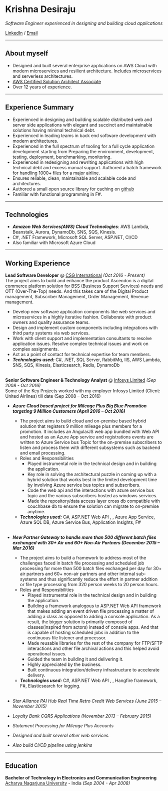 # Krishna Desiraju

_Software Engineer experienced in designing and building cloud applications_ <br>

[LinkedIn](https://www.linkedin.com/in/krishna-desiraju-40667862/) / [Email](mailto:dvsaikrishna@gmail.com)

---
## About myself
- Designed and built several enterprise applications on AWS Cloud with modern microservices and resilient architecture. Includes microservices and serverless architectures.
- [AWS Certified Solution Architect Associate](https://www.youracclaim.com/badges/0238b8ec-3082-4812-a53f-104b29fdd457/linked_in)
- Over 12 years of experience.

---
## Experience Summary
- Experienced in designing and building scalable distributed web and server side applications with elegant and succinct and maintainable solutions having minimal technical debt.
- Experienced in leading teams in back end software development with modern architectures.
- Experienced in the full spectrum of tooling for a full cycle application development starting from Preparing the environment, development, testing, deployment, benchmarking, monitoring.
- Experienced in redesigning and rewriting applications with high technical debt and excess manual support. Authored a batch framework for handling 1000+ files for a major airline.
- Ensures reliable, clean, maintainable and scalable code and architectures.
- Authored a small open source library for caching on [github](https://www.nuget.org/packages/CacheInterceptor/)
- Familiar with functional programming in F#.

---
## Technologies
- **_Amazon Web Services(AWS) Cloud Technologies_**: AWS Lambda, Beanstalk, Aurora, DynamoDb, SNS, SQS, Kinesis.
- C#, .NET Framework, Microsoft SQL Server, ASP.NET, CI/CD
- Also familiar with Microsoft Azure Cloud

---
## Working Experience

**Lead Software Developer** @ [CSG International](https://www.csgi.com/) _(Oct 2016 - Present)_ <br>
The project aims to build and enhance the product Ascendon is a digital commerce platform solution for BSS (Business Support Services) needs and OTT (Over-The-Top) needs. And this takes care of the Digital Product management, Subscriber Management, Order Management, Revenue management.
  - Develop new software application components like web services and microservices in a highly iterative fashion. Collaborate with product owners and quality assurance teams.
  - Design and implement custom components including integrations with third party systems via web services.
  - Work with client support and implementation consultants to resolve application issues. Resolve complex technical issues and work on complex assignments.
  - Act as a point of contact for technical expertise for team members.
  - **_Technologies used:_** C#, .NET, SQL Server, RabbitMq, IIS, AWS Lambda, SNS, SQS, Kinesis, Elasticsearch, Redis, DynamoDb
<br><br>

**Senior Software Engineer & Technology Analyst** @ [Infosys Limited](https://www.infosys.com/) _(Sep 2008 - Oct 2016)_ <br>
Some of the Key Projects worked with my employer Infosys Limited (Client: United Airlines) till date (Sep 2008 – Oct 2016)

- **_Azure Cloud based project for Mileage Plus Big Blue Promotion targeting 9 Million Customers (April 2016 – Oct 2016)_**
    - The project aims to build cloud and on-premise based hybrid solution that registers 9 million mileage plus members for a promotion. It includes an AngularJS web app bundled with Web API and hosted as an Azure App service and registrations events are written to Azure Service bus Topic for the on-premise subscribers to listen and process them with different subsystems such as backend and email processing.
    - Roles and Responsibilities
        - Played instrumental role in the technical design and in building the application.
        - Key role in solving the architectural puzzle in coming up with a hybrid solution that works best in the limited development time by involving Azure service bus topics and subscribers.
        - Code the web api and the interactions with azure service bus topic and the various subscribers hosted as windows services.
        - Made the repository/data access layer cross db compatible with couchbase db to ensure the solution can migrate to on-premise anytime.
    - **_Technologies used:_** C#, ASP.NET Web API , , Azure App Service, Azure SQL DB, Azure Service Bus, Application Insights, F#
    <br>

- **_New Partner Gateway to handle more than 500 different batch files exchanged with 30+ Air and 60+ Non-Air Partners (December 2015 – Mar 2016)_**
    - The project aims to build a framework to address most of the challenges faced in batch file processing and scheduled job processing for more than 500 batch files exchanged per day for 30+ air partners and 60+ non-air partners and other internal sub-systems and thus significantly reduce the effort in partner addition or file type processing from 320 person weeks to 20 person hours.
    - Roles and Responsibilities
        - Played instrumental role in the technical design and in building the application.
        - Building a framework analogous to ASP.NET Web API framework that makes adding an event driven file processing a matter of adding a class as opposed to adding a console application. As a result, the bigger solution is primarily composed of classes(inspired from actors) instead of console apps. And that is capable of hosting scheduled jobs in addition to the continuous file listener and processor.
        - Made reusable libraries for the rest of the company for FTP/SFTP interactions and other file archival actions and this helped avoid operational issues.
        - Guided the team in building it and delivering it.
        - Highly appreciated by the business.
        - Built continuous integration/delivery infrastructure to accelerate delivery.
    - **_Technologies used:_** C#, ASP.NET Web API , , Hangfire framework, F#, Elasticsearch for logging.
    <br>
- _Star Alliance PAI Hub Real Time Retro Credit Web Services (June 2015 – November 2015)_
- _Loyalty Bank CQRS Applications (November 2013 – February 2015)_
- _Statement Processing for Mileage Plus Accounts_
- _Designed and built several other web services._
- _Also build CI/CD pipeline using jenkins_

---
## Education

**Bachelor of Technology in Electronics and Communication Engineering**<br>
[Acharya Nagarjuna University](https://www.nagarjunauniversity.ac.in/indexanu.html) - India _(Sep 2004 - Apr 2008)_ <br>
